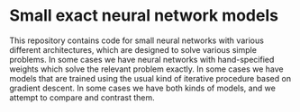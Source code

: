 # Small exact neural network models

This repository contains code for small neural networks with various different architectures, 
which are designed to solve various simple problems.  In some cases we have neural networks with 
hand-specified weights which solve the relevant problem exactly.  In some cases we have models
that are trained using the usual kind of iterative procedure based on gradient descent.  In some 
cases we have both kinds of models, and we attempt to compare and contrast them.
